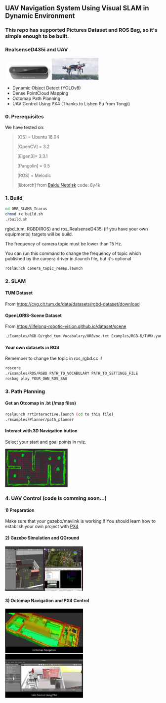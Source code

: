 ## UAV Navigation System Using Visual SLAM in Dynamic Environment
### This repo has supported Pictures Dataset and ROS Bag, so it's simple enough to be built.
### RealsenseD435i and UAV

<img src="image/realsense.png" width="30%"><img src="image/uav.jpg" width="30%">

- Dynamic Object Detect (YOLOv8)
- Dense PointCloud Mapping
- Octomap Path Planning
- UAV Control Using PX4 (Thanks to Lishen Pu from Tongji)

### 0. Prerequisites
We have tested on:
>
> [OS] = Ubuntu 18.04
>
> [OpenCV] = 3.2
>
> [Eigen3]= 3.3.1
>
> [Pangolin] = 0.5
>
> [ROS] = Melodic
> 
> [libtorch] from [Baidu Netdisk](https://pan.baidu.com/s/1DQGM3rt3KTPWtpRK0lu8Fg?pwd=8y4k)
code: 8y4k

### 1. Build
```bash
cd ORB_SLAM3_Icarus
chmod +x build.sh
./build.sh
```

rgbd_tum,  RGBD(ROS) and ros_RealsenseD435i (if you have your own equipments) targets will be build.

The frequency of camera topic must be lower than 15 Hz.

You can run this command to change the frequency of topic which published by the camera driver in /launch file, but it's optional
```bash
roslaunch camera_topic_remap.launch
```

### 2. SLAM
#### TUM Dataset
From https://cvg.cit.tum.de/data/datasets/rgbd-dataset/download

#### OpenLORIS-Scene Dataset
From https://lifelong-robotic-vision.github.io/dataset/scene

```bash
./Examples/RGB-D/rgbd_tum Vocabulary/ORBvoc.txt Examples/RGB-D/TUMX.yaml PATH_TO_SEQUENCE_FOLDER ASSOCIATIONS_FILE
```
#### Your own datasets in ROS
Remember to change the topic in ros_rgbd.cc  !!
```bash
roscore
./Examples/ROS/RGBD PATH_TO_VOCABULARY PATH_TO_SETTINGS_FILE
rosbag play YOUR_OWN_ROS_BAG 
```
### 3. Path Planning
#### Get an Otcomap in .bt (/map files)
```bash
roslaunch rrtInteractive.launch (cd to this file)
./Examples/Planner/path_planner 
```
#### Interact with 3D Navigation button
Select your start and goal points in rviz.

<centre>
<img src="image/rrt.png" width="40%">
</centre>

### 4. UAV Control (code is comming soon...)
#### 1) Preparation
Make sure that your gazebo/mavlink is working !!
You should learn how to establish your own project with [PX4](https://px4.io/) 

#### 2) Gazebo Simulation and QGround
<centre>
<img src="image/gazebo.png" width="50%">
</centre>

#### 3) Octomap Navigation and PX4 Control
<centre>
<img src="image/navigation.gif" width="50%">
</centre>
<centre>
<img src="image/px4.gif" width="50%">
<centre>

